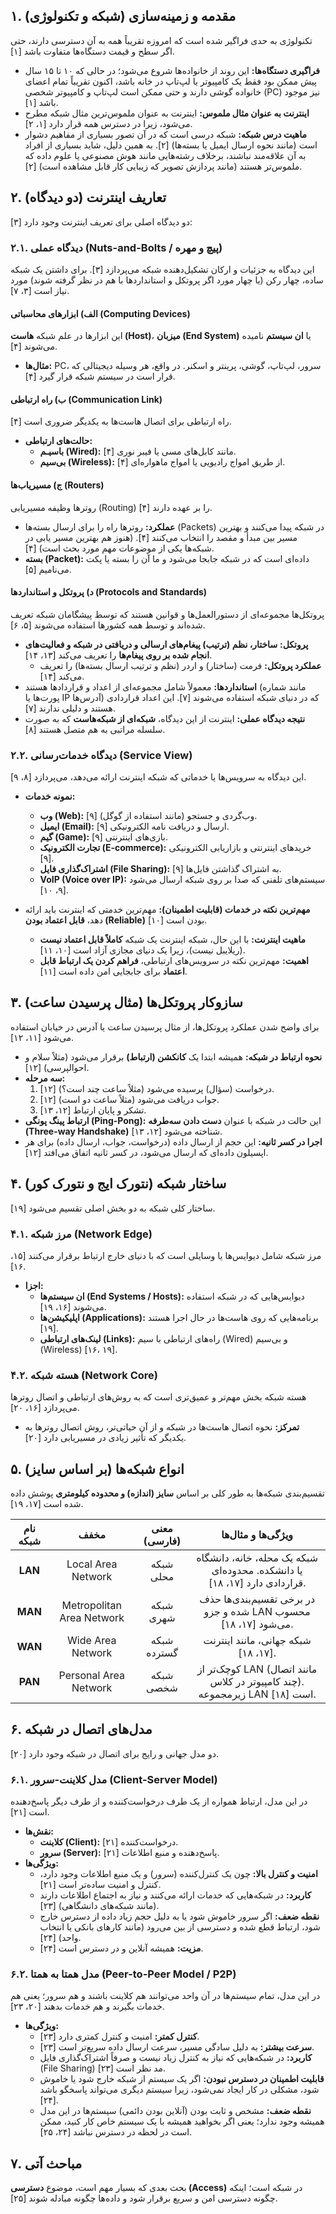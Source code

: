 ## ۱. مقدمه و زمینه‌سازی (شبکه و تکنولوژی)

تکنولوژی به حدی فراگیر شده است که امروزه تقریباً همه به آن دسترسی دارند، حتی اگر سطح و قیمت دستگاه‌ها متفاوت باشد [۱].

- **فراگیری دستگاه‌ها:** این روند از خانواده‌ها شروع می‌شود؛ در حالی که ۱۰ تا ۱۵ سال پیش ممکن بود فقط یک کامپیوتر یا لپ‌تاپ در خانه باشد، اکنون تقریباً تمام اعضای خانواده گوشی دارند و حتی ممکن است لپ‌تاپ و کامپیوتر شخصی (PC) نیز موجود باشد [۱].
- **اینترنت به عنوان مثال ملموس:** اینترنت به عنوان ملموس‌ترین مثال شبکه مطرح می‌شود، زیرا در دسترس همه قرار دارد [۱، ۲].
- **ماهیت درس شبکه:** شبکه درسی است که در آن تصور بسیاری از مفاهیم دشوار است (مانند نحوه ارسال ایمیل یا بسته‌ها) [۲]. به همین دلیل، شاید بسیاری از افراد به آن علاقه‌مند نباشند، برخلاف رشته‌هایی مانند هوش مصنوعی یا علوم داده که ملموس‌تر هستند (مانند پردازش تصویر که زیبایی کار قابل مشاهده است) [۲].

## ۲. تعاریف اینترنت (دو دیدگاه)

دو دیدگاه اصلی برای تعریف اینترنت وجود دارد [۳]:

### ۲.۱. دیدگاه عملی (Nuts-and-Bolts / پیچ و مهره)

این دیدگاه به جزئیات و ارکان تشکیل‌دهنده شبکه می‌پردازد [۳]. برای داشتن یک شبکه ساده، چهار رکن (یا چهار مورد اگر پروتکل و استانداردها با هم در نظر گرفته شوند) مورد نیاز است [۳، ۷].

#### الف) ابزارهای محاسباتی (Computing Devices)

این ابزارها در علم شبکه **هاست (Host)**، **میزبان (End System)** یا **ان سیستم** نامیده می‌شوند [۴].

- **مثال‌ها:** PC، سرور، لپ‌تاپ، گوشی، پرینتر و اسکنر. در واقع، هر وسیله دیجیتالی که قرار است در سیستم شبکه قرار گیرد [۴].

#### ب) راه ارتباطی (Communication Link)

راه ارتباطی برای اتصال هاست‌ها به یکدیگر ضروری است [۴].

- **حالت‌های ارتباطی:**
    - **باسیـم (Wired):** مانند کابل‌های مسی یا فیبر نوری [۴].
    - **بی‌سیم (Wireless):** از طریق امواج رادیویی یا امواج ماهواره‌ای [۴].

#### ج) مسیریاب‌ها (Routers)

روترها وظیفه مسیریابی (Routing) را بر عهده دارند [۴].

- **عملکرد:** روترها راه را برای ارسال بسته‌ها (Packets) در شبکه پیدا می‌کنند و بهترین مسیر بین مبدأ و مقصد را انتخاب می‌کنند [۴]. (هنوز هم بهترین مسیر یابی در شبکه‌ها یکی از موضوعات مهم مورد بحث است) [۴].
- **بسته (Packet):** داده‌ای است که در شبکه جابجا می‌شود و ما آن را بسته یا پکت می‌نامیم [۵].

#### د) پروتکل و استانداردها (Protocols and Standards)

پروتکل‌ها مجموعه‌ای از دستورالعمل‌ها و قوانین هستند که توسط پیشگامان شبکه تعریف شده‌اند و توسط همه کشورها استفاده می‌شوند [۵، ۶].

- **پروتکل:** **ساختار، نظم (ترتیب) پیغام‌های ارسالی و دریافتی در شبکه و فعالیت‌های انجام شده بر روی پیغام‌ها** را تعریف می‌کند [۱۳، ۱۴].
    - **عملکرد پروتکل:** فرمت (ساختار) و اردر (نظم و ترتیب ارسال بسته‌ها) را تعریف می‌کند [۱۴].
- **استانداردها:** معمولاً شامل مجموعه‌ای از اعداد و قراردادها هستند (مانند شماره پورت‌ها یا IP آدرس‌ها) که در دنیای شبکه استفاده می‌شوند [۷]. این اعداد قراردادی هستند و دلیلی ندارند [۷].
- **نتیجه دیدگاه عملی:** اینترنت از این دیدگاه، **شبکه‌ای از شبکه‌هاست** که به صورت سلسله مراتبی به هم متصل هستند [۸].

### ۲.۲. دیدگاه خدمات‌رسانی (Service View)

این دیدگاه به سرویس‌ها یا خدماتی که شبکه اینترنت ارائه می‌دهد، می‌پردازد [۸، ۹].

- **نمونه خدمات:**
    
    - **وب (Web):** وب‌گردی و جستجو (مانند استفاده از گوگل) [۹].
    - **ایمیل (Email):** ارسال و دریافت نامه الکترونیکی [۹].
    - **گیم (Game):** بازی‌های اینترنتی [۹].
    - **تجارت الکترونیک (E-commerce):** خریدهای اینترنتی و بازاریابی الکترونیکی [۹].
    - **اشتراک‌گذاری فایل (File Sharing):** به اشتراک گذاشتن فایل‌ها [۹].
    - **VoIP (Voice over IP):** سیستم‌های تلفنی که صدا بر روی شبکه ارسال می‌شود [۹، ۱۰].
- **مهم‌ترین نکته در خدمات (قابلیت اطمینان):** مهم‌ترین خدمتی که اینترنت باید ارائه دهد، **قابل اعتماد بودن (Reliable)** بودن است [۱۰].
    
    - **ماهیت اینترنت:** با این حال، شبکه اینترنت یک شبکه **کاملاً قابل اعتماد نیست** (ریلایبل نیست)، زیرا یک دنیای مجازی آزاد است [۱۰، ۱۱].
    - **اهمیت:** مهم‌ترین نکته در سرویس‌های ارتباطی، **فراهم کردن یک ارتباط قابل اعتماد** برای جابجایی امن داده است [۱۱].

## ۳. سازوکار پروتکل‌ها (مثال پرسیدن ساعت)

برای واضح شدن عملکرد پروتکل‌ها، از مثال پرسیدن ساعت یا آدرس در خیابان استفاده می‌شود [۱۱، ۱۲].

- **نحوه ارتباط در شبکه:** همیشه ابتدا یک **کانکشن (ارتباط)** برقرار می‌شود (مثلاً سلام و احوالپرسی) [۱۲].
- **سه مرحله:**
    1. درخواست (سؤال) پرسیده می‌شود (مثلاً ساعت چند است؟) [۱۲].
    2. جواب دریافت می‌شود (مثلاً ساعت دو است) [۱۲].
    3. تشکر و پایان ارتباط [۱۲، ۱۳].
- **ارتباط پینگ پونگی (Ping-Pong):** این حالت در شبکه با عنوان **دست دادن سه‌طرفه (Three-way Handshake)** شناخته می‌شود [۱۲، ۱۳].
- **اجرا در کسر ثانیه:** این حجم از ارسال داده (درخواست، جواب، ارسال داده) برای هر اپسیلون داده‌ای که ارسال می‌شود، در کسر ثانیه اتفاق می‌افتد [۱۲].

## ۴. ساختار شبکه (نتورک ایج و نتورک کور)

ساختار کلی شبکه به دو بخش اصلی تقسیم می‌شود [۱۹].

### ۴.۱. مرز شبکه (Network Edge)

مرز شبکه شامل دیوایس‌ها یا وسایلی است که با دنیای خارج ارتباط برقرار می‌کنند [۱۵، ۱۶].

- **اجزا:**
    - **ان سیستم‌ها (End Systems / Hosts):** دیوایس‌هایی که در شبکه استفاده می‌شوند [۱۶، ۱۹].
    - **اپلیکیشن‌ها (Applications):** برنامه‌هایی که روی هاست‌ها در حال اجرا هستند [۱۹].
    - **لینک‌های ارتباطی (Links):** راه‌های ارتباطی با سیم (Wired) و بی‌سیم (Wireless) [۱۶، ۱۹].

### ۴.۲. هسته شبکه (Network Core)

هسته شبکه بخش مهم‌تر و عمیق‌تری است که به روش‌های ارتباطی و اتصال روترها می‌پردازد [۱۶، ۲۰].

- **تمرکز:** نحوه اتصال هاست‌ها در شبکه و از آن حیاتی‌تر، روش اتصال روترها به یکدیگر که تأثیر زیادی در مسیریابی دارد [۲۰].

## ۵. انواع شبکه‌ها (بر اساس سایز)

تقسیم‌بندی شبکه‌ها به طور کلی بر اساس **سایز (اندازه) و محدوده کیلومتری** پوشش داده شده است [۱۷، ۱۹].

|نام شبکه|مخفف|معنی (فارسی)|ویژگی‌ها و مثال‌ها|
|:-:|:-:|:-:|:-:|
|**LAN**|Local Area Network|شبکه محلی|شبکه یک محله، خانه، دانشگاه یا دانشکده. محدوده‌ای قراردادی دارد [۱۷، ۱۸].|
|**MAN**|Metropolitan Area Network|شبکه شهری|در برخی تقسیم‌بندی‌ها حذف شده و جزو LAN محسوب می‌شود [۱۷، ۱۸].|
|**WAN**|Wide Area Network|شبکه گسترده|شبکه جهانی، مانند اینترنت [۱۷، ۱۸].|
|**PAN**|Personal Area Network|شبکه شخصی|کوچک‌تر از LAN (مانند اتصال چند کامپیوتر در کلاس). زیرمجموعه LAN است [۱۸].|

## ۶. مدل‌های اتصال در شبکه

دو مدل جهانی و رایج برای اتصال در شبکه وجود دارد [۲۰].

### ۶.۱. مدل کلاینت-سرور (Client-Server Model)

در این مدل، ارتباط همواره از یک طرف درخواست‌کننده و از طرف دیگر پاسخ‌دهنده است [۲۱].

- **نقش‌ها:**
    - **کلاینت (Client):** درخواست‌کننده [۲۱].
    - **سرور (Server):** پاسخ‌دهنده و منبع اطلاعات [۲۱].
- **ویژگی‌ها:**
    - **امنیت و کنترل بالا:** چون یک کنترل‌کننده (سرور) و یک منبع اطلاعات وجود دارد، کنترل و امنیت ساده‌تر است [۲۱].
    - **کاربرد:** در شبکه‌هایی که خدمات ارائه می‌کنند و نیاز به اجتماع اطلاعات دارند (مانند شبکه‌های دانشگاهی) [۲۳].
    - **نقطه ضعف:** اگر سرور خاموش شود یا به دلیل حجم زیاد داده از دسترس خارج شود، ارتباط قطع شده و دسترسی از بین می‌رود (مانند کارهای بانکی یا انتخاب واحد) [۲۴].
    - **مزیت:** همیشه آنلاین و در دسترس است [۲۴].

### ۶.۲. مدل همتا به همتا (Peer-to-Peer Model / P2P)

در این مدل، تمام سیستم‌ها در آن واحد می‌توانند هم کلاینت باشند و هم سرور؛ یعنی هم خدمات بگیرند و هم خدمات بدهند [۲۰، ۲۳].

- **ویژگی‌ها:**
    - **کنترل کمتر:** امنیت و کنترل کمتری دارد [۲۳].
    - **سرعت بیشتر:** به دلیل سادگی مسیر، سرعت ارسال داده سریع‌تر است [۲۳].
    - **کاربرد:** در شبکه‌هایی که نیاز به کنترل زیاد نیست و صرفاً اشتراک‌گذاری فایل (File Sharing) مد نظر است [۲۳].
    - **قابلیت اطمینان در دسترس نبودن:** اگر یک سیستم از شبکه خارج شود یا خاموش شود، مشکلی در کار ایجاد نمی‌شود، زیرا سیستم دیگری می‌تواند پاسخگو باشد [۲۴].
    - **نقطه ضعف:** مشخص و ثابت بودن (آنلاین بودن دائمی) سیستم‌ها در این مدل همیشه وجود ندارد؛ یعنی اگر بخواهید همیشه با یک سیستم خاص کار کنید، ممکن است در لحظه در دسترس نباشد [۲۴، ۲۵].

## ۷. مباحث آتی

بحث بعدی که بسیار مهم است، موضوع **دسترسی (Access)** در شبکه است؛ اینکه چگونه دسترسی امن و سریع برقرار شود و داده‌ها چگونه مبادله شوند [۲۵].